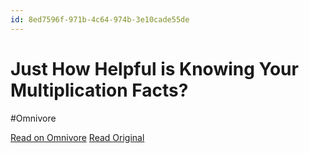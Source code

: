 ```yaml
---
id: 8ed7596f-971b-4c64-974b-3e10cade55de
---
```


# Just How Helpful is Knowing Your Multiplication Facts?
#Omnivore

[Read on Omnivore](https://omnivore.app/me/just-how-helpful-is-knowing-your-multiplication-facts-18edcd0ac42)
[Read Original](https://pershmail.substack.com/p/just-how-helpful-is-multiplication)

